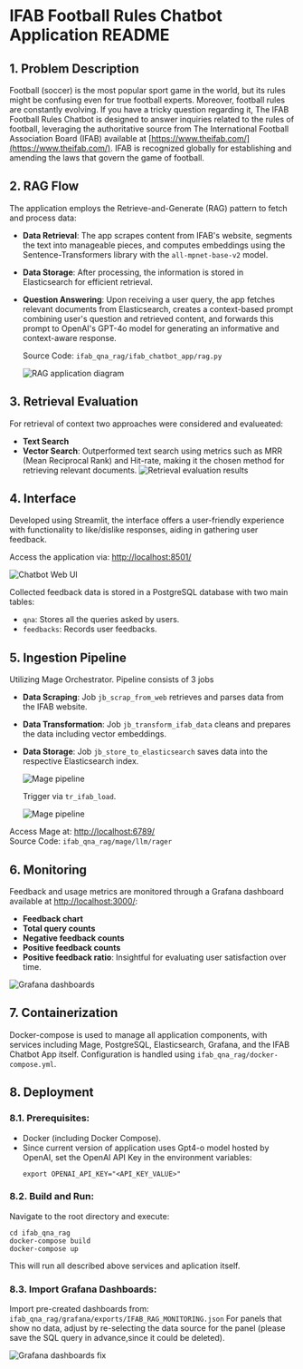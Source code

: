 # IFAB Football Rules Chatbot Application README

## 1. Problem Description
Football (soccer) is the most popular sport game in the world, but its rules might be confusing even for true football experts. Moreover, football rules are constantly evolving. If you have a tricky question regarding it, The IFAB Football Rules Chatbot is designed to answer inquiries related to the rules of football, leveraging the authoritative source from The International Football Association Board (IFAB) available at [https://www.theifab.com/](https://www.theifab.com/). IFAB is recognized globally for establishing and amending the laws that govern the game of football.

## 2. RAG Flow
The application employs the Retrieve-and-Generate (RAG) pattern to fetch and process data:

- **Data Retrieval**: The app scrapes content from IFAB's website, segments the text into manageable pieces, and computes embeddings using the Sentence-Transformers library with the `all-mpnet-base-v2` model.
  
- **Data Storage**: After processing, the information is stored in Elasticsearch for efficient retrieval.

- **Question Answering**: Upon receiving a user query, the app fetches relevant documents from Elasticsearch, creates a context-based prompt combining user's question and retrieved content, and forwards this prompt to OpenAI's GPT-4o model for generating an informative and context-aware response.

  Source Code: `ifab_qna_rag/ifab_chatbot_app/rag.py`

  ![RAG application diagram](images/General_architecture.png)

## 3. Retrieval Evaluation
For retrieval of context two approaches were considered and evalueated:
- **Text Search**
- **Vector Search**: Outperformed text search using metrics such as MRR (Mean Reciprocal Rank) and Hit-rate, making it the chosen method for retrieving relevant documents.
 ![Retrieval evaluation results](images/Retrieval_evaluation_results.png)

## 4. Interface
Developed using Streamlit, the interface offers a user-friendly experience with functionality to like/dislike responses, aiding in gathering user feedback. 
  
  Access the application via: [http://localhost:8501/](http://localhost:8501/)
  
  ![Chatbot Web UI](images/Chatbot_UI.png)

  Collected feedback data is stored in a PostgreSQL database with two main tables:
- `qna`: Stores all the queries asked by users.
- `feedbacks`: Records user feedbacks.

## 5. Ingestion Pipeline
Utilizing Mage Orchestrator. Pipeline consists of 3 jobs
- **Data Scraping**: Job `jb_scrap_from_web` retrieves and parses data from the IFAB website.
- **Data Transformation**: Job `jb_transform_ifab_data` cleans and prepares the data including vector embeddings.
- **Data Storage**: Job `jb_store_to_elasticsearch` saves data into the respective Elasticsearch index.
  
  ![Mage pipeline](images/Mage_pipeline.png)


  Trigger via `tr_ifab_load`.


  ![Mage pipeline](images/Mage_trigger.png)

Access Mage at: [http://localhost:6789/](http://localhost:6789/)  
Source Code: `ifab_qna_rag/mage/llm/rager`

## 6. Monitoring
Feedback and usage metrics are monitored through a Grafana dashboard available at [http://localhost:3000/](http://localhost:3000/):
- **Feedback chart**
- **Total query counts**
- **Negative feedback counts**
- **Positive feedback counts**
- **Positive feedback ratio**: Insightful for evaluating user satisfaction over time.

![Grafana dashboards](images/Grafana_dashboards.png)

## 7. Containerization
Docker-compose is used to manage all application components, with services including Mage, PostgreSQL, Elasticsearch, Grafana, and the IFAB Chatbot App itself. Configuration is handled using `ifab_qna_rag/docker-compose.yml`.


## 8. Deployment
### 8.1. Prerequisites:
- Docker (including Docker Compose).
- Since current version of application uses Gpt4-o model hosted by OpenAI, set the OpenAI API Key in the environment variables:
  ```
  export OPENAI_API_KEY="<API_KEY_VALUE>"
  ```

### 8.2. Build and Run:
Navigate to the root directory and execute:
```
cd ifab_qna_rag
docker-compose build
docker-compose up
```

This will run all described above services and aplication itself. 

### 8.3. Import Grafana Dashboards:
Import pre-created dashboards from:
`ifab_qna_rag/grafana/exports/IFAB_RAG_MONITORING.json`
For panels that show no data, adjust by re-selecting the data source for the panel (please save the SQL query in advance,since it could be deleted).

![Grafana dashboards fix](images/Grafana_dashboard_fix.png)
